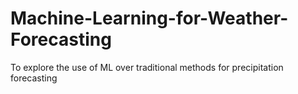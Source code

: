 # Machine-Learning-for-Weather-Forecasting
To explore the use of ML over traditional methods for precipitation forecasting
